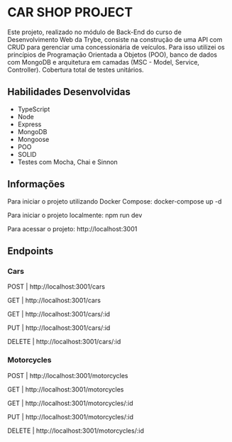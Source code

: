 # CAR SHOP PROJECT #

Este projeto, realizado no módulo de Back-End do curso de Desenvolvimento Web da Trybe, consiste na construção de uma API com CRUD para gerenciar uma concessionária de veículos. Para isso utilizei os princípios de Programação Orientada a Objetos (POO), banco de dados com MongoDB e arquitetura em camadas (MSC - Model, Service, Controller). Cobertura total de testes unitários.


## Habilidades Desenvolvidas ##

- TypeScript
- Node
- Express
- MongoDB
- Mongoose
- POO
- SOLID
- Testes com Mocha, Chai e Sinnon


## Informações ##

Para iniciar o projeto utilizando Docker Compose: docker-compose up -d

Para iniciar o projeto localmente: npm run dev

Para acessar o projeto: http://localhost:3001


## Endpoints ##

### Cars ###

POST | http://localhost:3001/cars

GET | http://localhost:3001/cars

GET | http://localhost:3001/cars/:id

PUT | http://localhost:3001/cars/:id

DELETE | http://localhost:3001/cars/:id

### Motorcycles ###

POST | http://localhost:3001/motorcycles

GET | http://localhost:3001/motorcycles

GET | http://localhost:3001/motorcycles/:id

PUT | http://localhost:3001/motorcycles/:id

DELETE | http://localhost:3001/motorcycles/:id

